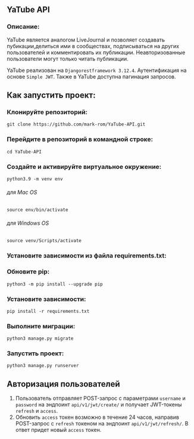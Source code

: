 ## YaTube API ##
### Описание: ###
YaTube является аналогом LiveJournal и позволяет создавать пубикации,делиться ими в сообществах, подписываться на других пользователей и комментировать их публикации. Неавторизованные пользователи могут только читать публикации.

YaTube реализован на `Djangorestframework 3.12.4`. Аутентификация на основе `Simple JWT`. Также в YaTube доступна пагинация запросов.

## Как запустить проект: ##

### Клонируйте репозиторий: ###

    git clone https://github.com/mark-rom/YaTube-API.git

### Перейдите в репозиторий в командной строке: ###
    cd YaTube-API

### Создайте и активируйте виртуальное окружение: ###
    python3.9 -m venv env

###### для Mac OS
    source env/bin/activate

###### для Windows OS
    source venv/Scripts/activate

### Установите зависимости из файла requirements.txt: ###
### Обновите pip:
    python3 -m pip install --upgrade pip

### Установите зависимости:
    pip install -r requirements.txt
  
### Выполните миграции: ###
    python3 manage.py migrate

### Запустить проект: ###
    python3 manage.py runserver

## Авторизация пользователей ##
  
1. Пользователь отправляет POST-запрос с параметрами `username` и `password` на эндпоинт `api/v1/jwt/create/` и получает JWT-токены `refresh` и `access`.
2. Обновить `access` токен возможно в течение 24 часов, направив POST-запрос с `refresh` токеном на эндпоинт `api/v1/jwt/refresh/`. В ответ придет новый `access` токен.
